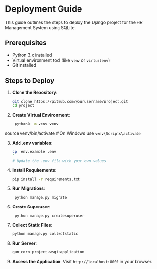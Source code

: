 # Deployment Guide

This guide outlines the steps to deploy the Django project for the HR Management System using SQLite.

## Prerequisites

- Python 3.x installed
- Virtual environment tool (like `venv` or `virtualenv`)
- Git installed

## Steps to Deploy

1. **Clone the Repository**:
   ```bash
   git clone https://github.com/yourusername/project.git
   cd project

2. **Create Virtual Environment**:
   ```bash
    python3 -m venv venv
source venv/bin/activate  # On Windows use `venv\Scripts\activate`

3. **Add .env variables**:
   ```bash
   cp .env.example .env
   `
   # Update the .env file with your own values

4. **Install Requirements**:
    ```bash
    pip install -r requirements.txt
    
   
5. **Run Migrations**:
   ```bash
    python manage.py migrate
   
6. **Create Superuser**:
    ```bash
     python manage.py createsuperuser
   
7. **Collect Static Files**:
    ```bash
    python manage.py collectstatic
   
8. **Run Server**:
    ```bash
    gunicorn project.wsgi:application

9. **Access the Application**:
    Visit `http://localhost:8000` in your browser.



